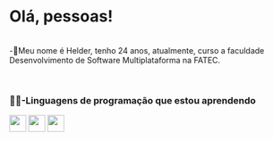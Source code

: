 <h1>Olá, pessoas! </h1> 
<br
<p>-💬Meu nome é Helder, tenho 24 anos, atualmente, curso a faculdade Desenvolvimento de Software Multiplataforma na FATEC. </p>
<br>


<section>
  <h3>👨‍💻-Linguagens de programação que estou aprendendo</h3>
  <div >
    <img width="30" heigth="30" src="https://cdn.jsdelivr.net/gh/devicons/devicon@latest/icons/html5/html5-plain.svg" />
    <img width="30" heigth="30" src="https://cdn.jsdelivr.net/gh/devicons/devicon@latest/icons/css3/css3-plain.svg" />
    <img width="30" heigth="30" src="https://cdn.jsdelivr.net/gh/devicons/devicon@latest/icons/javascript/javascript-plain.svg" />
  </div>
</section>


<!-- 
<details>
  <summary>More about me</summary>
</details>
-->
